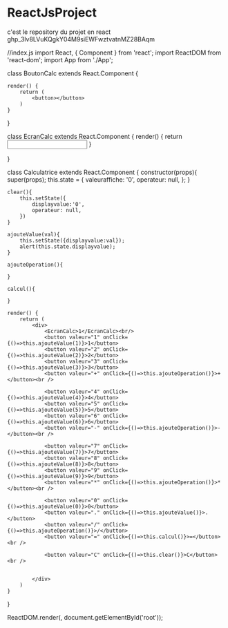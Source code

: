 # ReactJsProject
c'est le repository du projet en react 
 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 



//index.js 
import React, { Component } from 'react';
import ReactDOM from 'react-dom';
import App from './App';


class BoutonCalc extends React.Component {


    render() {
        return (
            <button></button>
        )
    }

}

class EcranCalc extends React.Component {
    render() {
        return <input/>
    }


}

class Calculatrice extends React.Component {
    constructor(props){
        super(props);
        this.state = {
            valeuraffiche: '0',
            operateur: null,
        };
    }


    clear(){
        this.setState({
            displayvalue:'0',
            operateur: null,
        })
    }

    ajouteValue(val){
        this.setState({displayvalue:val});
        alert(this.state.displayvalue);
    }

    ajouteOperation(){

    }

    calcul(){

    }

    render() {
        return (
            <div>
                <EcranCalc>1</EcranCalc><br/>
                <button valeur="1" onClick={()=>this.ajouteValue(1)}>1</button>
                <button valeur="2" onClick={()=>this.ajouteValue(2)}>2</button>
                <button valeur="3" onClick={()=>this.ajouteValue(3)}>3</button>
                <button valeur="+" onClick={()=>this.ajouteOperation()}>+</button><br />

                <button valeur="4" onClick={()=>this.ajouteValue(4)}>4</button>
                <button valeur="5" onClick={()=>this.ajouteValue(5)}>5</button>
                <button valeur="6" onClick={()=>this.ajouteValue(6)}>6</button>
                <button valeur="-" onClick={()=>this.ajouteOperation()}>-</button><br />

                <button valeur="7" onClick={()=>this.ajouteValue(7)}>7</button>
                <button valeur="8" onClick={()=>this.ajouteValue(8)}>8</button>
                <button valeur="9" onClick={()=>this.ajouteValue(9)}>9</button>
                <button valeur="*" onClick={()=>this.ajouteOperation()}>*</button><br />

                <button valeur="0" onClick={()=>this.ajouteValue(0)}>0</button>
                <button valeur="." onClick={()=>this.ajouteValue()}>.</button>
                <button valeur="/" onClick={()=>this.ajouteOperation()}>/</button>
                <button valeur="=" onClick={()=>this.calcul()}>=</button><br />

                <button valeur="C" onClick={()=>this.clear()}>C</button><br />


            </div>
        )
    }

}

ReactDOM.render(<Calculatrice/>, document.getElementById('root'));

